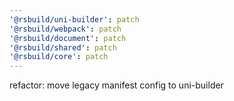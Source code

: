 ```yaml
---
'@rsbuild/uni-builder': patch
'@rsbuild/webpack': patch
'@rsbuild/document': patch
'@rsbuild/shared': patch
'@rsbuild/core': patch
---
```


refactor: move legacy manifest config to uni-builder
